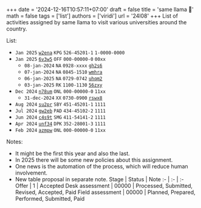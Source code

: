 +++
date = '2024-12-16T10:57:11+07:00'
draft = false
title = 'same llama 🦙'
math = false
tags = ['list']
authors = ['viridi']
url = '24l08'
+++
List of activities assigned by same llama to visit various universities around the country.

<!--more-->

List:
+ `Jan 2025` [`w2ena`](https://osf.io/w2ena) `KPG` `526-45201-1` `1-0000-0000`
+ `Jan 2025` [`6v3w5`](https://osf.io/6v3w5) `OFF` `000-00000-0` `00xx`
  - `08-jan-2024` `NA` `0928-xxxx` [`gh2s6`](https://osf.io/gh2s6)
  - `07-jan-2024` `NA` `0845-1510` [`wmhra`](https://osf.io/wmhra)
  - `06-jan-2025` `NA` `0729-0742` [`uhqm2`](https://osf.io/uhqm2)
  - `03-jan-2025` `RK` `1100-1130` [`56zxy`](https://osf.io/56zxy)
+ `Dec 2024` [`n78um`](https://osf.io/n78um) `ONL` `000-00000-0` `11xx`
  - `31-dec-2024` `XX` `0730-0900` [`rswx8`](https://osf.io/rswx8)
+ `Aug 2024` [`su2pr`](https://osf.io/su2pr) `SBY` `451-45201-1` `1111`
+ `Jul 2024` [`gw2eb`](https://osf.io/gw2eb) `PAD` `434-45102-2` `1111`
+ `Jun 2024` [`c4s9t`](https://osf.io/c4s9t) `SMG` `411-54141-2` `1111`
+ `Apr 2024` [`unf34`](https://osf.io/unf34) `DPK` `352-28001-3` `1111`
+ `Feb 2024` [`azmpw`](https://osf.io/azmpw) `ONL` `000-00000-0` `11xx`

Notes:

+ It might be the first this year and also the last.
+ In 2025 there will be some new policies about this assignment.
+ One news is the automation of the process, which will reduce human involvement.
+ New table proposal in separate note.
Stage | Status | Note
:- | :- | :-
Offer            | 1     | Accepted
Desk assessment  | 00000 | Processed, Submitted, Revised, Accepted, Paid
Field assessment | 00000 | Planned, Prepared, Performed, Submitted, Paid
